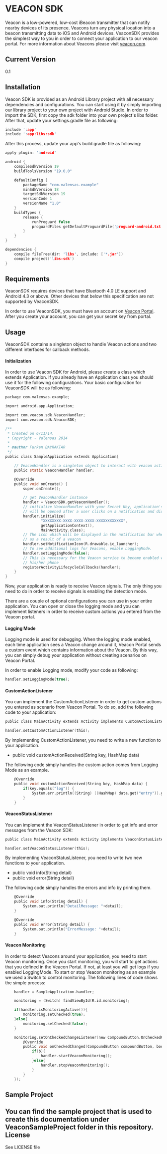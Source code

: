 VEACON SDK
=========
Veacon is a low-powered, low-cost iBeacon transmitter that can notify nearby devices of its presence. Veacons turn any physical location into a beacon transmitting data to iOS and Android devices. VeaconSDK provides the simplest way to you in order to connect your application to our veacon portal. For more information about Veacons please visit [veacon.com].

Current Version
----
0.1

Installation
-----------
Veacon SDK is provided as an Android Library project with all necessary dependencies and configurations. You can start using it by simply importing our library project to your own project with Android Studio. In order to import the SDK, first copy the sdk folder into your own project's libs folder. After that, update your settings.gradle file as following: 

```c
include ':app'
include ':app:libs:sdk'
```

After this process, update your app's build.gradle file as following:

```c
apply plugin: 'android'

android {
    compileSdkVersion 19
    buildToolsVersion "19.0.0"

    defaultConfig {
        packageName "com.valensas.example"
        minSdkVersion 18
        targetSdkVersion 19
        versionCode 1
        versionName "1.0"
    }
    buildTypes {
        release {
            runProguard false
            proguardFiles getDefaultProguardFile('proguard-android.txt'), 'proguard-rules.pro'
        }
    }
}

dependencies {
    compile fileTree(dir: 'libs', include: ['*.jar'])
    compile project('libs:sdk')
}
```

Requirements
-------
VeaconSDK requires devices that have Bluetooth 4.0 LE support and Android 4.3 or above. Other devices that below this specification are not supported by VeaconSDK.

In order to use VeaconSDK, you must have an account on [Veacon Portal]. After you create your account, you can get your secret key from portal.

Usage
------
VeaconSDK contains a singleton object to handle Veacon actions and two different interfaces for callback methods.  
#### Initialization
In order to use Veacon SDK for Android, please create a class which extends Application. If you already have an Application class you should use it for the following configurations. Your basic configuration for VeaconSDK will be as following:
```c
package com.valensas.example;

import android.app.Application;

import com.veacon.sdk.VeaconHandler;
import com.veacon.sdk.VeaconSDK;

/**
 * Created on 6/11/14.
 * Copyright - Valensas 2014
 *
 * @author Furkan BAYRAKTAR
 */
public class SampleApplication extends Application{

    // VeaconHandler is a singleton object to interact with veacon actions
    public static VeaconHandler handler;

    @Override
    public void onCreate() {
        super.onCreate();

        // get VeaconHandler instance
        handler = VeaconSDK.getVeaconHandler();
        // initialize VeaconHandler with your Secret Key, application's context and the class which
        // will be opened after a user clicks on a notification and dismisses the shown message.
        handler.initialize(
                "XXXXXXXX-XXXX-XXXX-XXXX-XXXXXXXXXXXX", 
                getApplicationContext(), 
                MainActivity.class);
        // The icon which will be displayed in the notification bar when a notification is received
        // as a result of a veacon
        handler.setNotificationIcon(R.drawable.ic_launcher);
        // To see additional logs for Veacons, enable LoggingMode.
        handler.setLoggingMode(false);
        // This is necessary for the Veacon service to become enabled when the user restarts 
        // his/her phone
        registerActivityLifecycleCallbacks(handler);
    }
}
```
Now, your application is ready to receive Veacon signals. The only thing you need to do in order to receive signals is enabling the detection mode.

There are a couple of optional configurations you can use in your entire application. You can open or close the logging mode and you can implement listeners in order to receive custom actions you entered from the Veacon portal.
#### Logging Mode
Logging mode is used for debugging. When the logging mode enabled, each time application sees a Veacon change around it, Veacon Portal sends a custom event which contains information about the Veacon. By this way, you can simply debug your application without creating scenarios on Veacon Portal.

In order to enable Logging mode, modify your code as following:
```c
handler.setLoggingMode(true);   
```
#### CustomActionListener
You can implement the CustomActionListener in order to get custom actions you entered as scenario from Veacon Portal. To do so, add the following code to your application:
```c
public class MainActivity extends Activity implements CustomActionListener
```
```c
handler.setCustomActionListener(this);
```
By implementing CustomActionListener, you need to write a new function to your application.

* public void customActionReceived(String key, HashMap data)

The following code simply handles the custom action comes from Logging Mode as an example.
```c
    @Override
    public void customActionReceived(String key, HashMap data) {
        if(key.equals("log")) {
            System.err.println((String) ((HashMap) data.get("entry")).get("proximity"));
        }
    }
```
#### VeaconStatusListener
You can implement the VeaconStatusListener in order to get info and error messages from the Veacon SDK:
```c
public class MainActivity extends Activity implements VeaconStatusListener
```
```c
handler.setVeaconStatusListener(this);
```
By implementing VeaconStatusListener, you need to write two new functions to your application.

* public void info(String detail)
* public void error(String detail)

The following code simply handles the errors and info by printing them.
```c
    @Override
    public void info(String detail) {
        System.out.println("DetailMessage: "+detail);
    }

    @Override
    public void error(String detail) {
        System.out.println("ErrorMessage: "+detail);
    }
```
#### Veacon Monitoring
In order to detect Veacons around your application, you need to start Veacon monitoring. Once you start monitoring, you will start to get actions that you defined in the Veacon Portal. If not, at least you will get logs if you enabled LoggingMode. To start or stop Veacon monitoring as an example we used a Switch to control monitoring. The following lines of code shows the simple process:
```c
    handler = SampleApplication.handler;

    monitoring = (Switch) findViewById(R.id.monitoring);

    if(handler.isMonitoringActive()){
        monitoring.setChecked(true);
    }else{
        monitoring.setChecked(false);
    }

    monitoring.setOnCheckedChangeListener(new CompoundButton.OnCheckedChangeListener() {
        @Override
        public void onCheckedChanged(CompoundButton compoundButton, boolean b) {
            if(b){
                handler.startVeaconMonitoring();
            }else{
                handler.stopVeaconMonitoring();
            }
        }
    });
```
Sample Project
----
You can find the sample project that is used to create this documentation under VeaconSampleProject folder in this repository.
License
----
See LICENSE file

[veacon.com]:http://veacon.com
[Veacon Portal]:http://portal.veacon.com